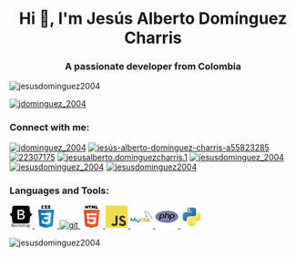 <h1 style="text-align:center;">Hi 👋, I'm Jesús Alberto Domínguez Charris</h1>
<h3 style="text-align:center;">A passionate developer from Colombia</h3>

<p style="text-align:left;"> <img src="https://komarev.com/ghpvc/?username=jesusdominguez2004&label=Profile%20views&color=0e75b6&style=flat" alt="jesusdominguez2004" /> </p>

<p style="text-align:left;"> <a href="https://twitter.com/jdominguez_2004" target="blank"><img src="https://img.shields.io/twitter/follow/jdominguez_2004?logo=twitter&style=for-the-badge" alt="jdominguez_2004" /></a> </p>

<h3 style="text-align:left;">Connect with me:</h3>
<p style="text-align:left;">
<a href="https://twitter.com/jdominguez_2004" target="blank"><img style="text-align:center;" src="https://raw.githubusercontent.com/rahuldkjain/github-profile-readme-generator/master/src/images/icons/Social/twitter.svg" alt="jdominguez_2004" height="30" width="40" /></a>
<a href="https://linkedin.com/in/jesús-alberto-domínguez-charris-a55823285" target="blank"><img style="text-align:center;" src="https://raw.githubusercontent.com/rahuldkjain/github-profile-readme-generator/master/src/images/icons/Social/linked-in-alt.svg" alt="jesús-alberto-domínguez-charris-a55823285" height="30" width="40" /></a>
<a href="https://stackoverflow.com/users/22307175" target="blank"><img style="text-align:center;" src="https://raw.githubusercontent.com/rahuldkjain/github-profile-readme-generator/master/src/images/icons/Social/stack-overflow.svg" alt="22307175" height="30" width="40" /></a>
<a href="https://fb.com/jesusalberto.dominguezcharris.1" target="blank"><img style="text-align:center;" src="https://raw.githubusercontent.com/rahuldkjain/github-profile-readme-generator/master/src/images/icons/Social/facebook.svg" alt="jesusalberto.dominguezcharris.1" height="30" width="40" /></a>
<a href="https://instagram.com/jesusdominguez_2004" target="blank"><img style="text-align:center;" src="https://raw.githubusercontent.com/rahuldkjain/github-profile-readme-generator/master/src/images/icons/Social/instagram.svg" alt="jesusdominguez_2004" height="30" width="40" /></a>
<a href="https://www.youtube.com/@jesusdominguez_2004" target="blank"><img style="text-align:center;" src="https://raw.githubusercontent.com/rahuldkjain/github-profile-readme-generator/master/src/images/icons/Social/youtube.svg" alt="jesusdominguez_2004" height="30" width="40" /></a>
<a href="https://discord.gg/jesusdominguez2004" target="blank"><img style="text-align:center;" src="https://raw.githubusercontent.com/rahuldkjain/github-profile-readme-generator/master/src/images/icons/Social/discord.svg" alt="jesusdominguez2004" height="30" width="40" /></a>
</p>

<h3 style="text-align:left;">Languages and Tools:</h3>
<p style="text-align:left;"> <a href="https://getbootstrap.com" target="_blank" rel="noreferrer"> <img src="https://raw.githubusercontent.com/devicons/devicon/master/icons/bootstrap/bootstrap-plain-wordmark.svg" alt="bootstrap" width="40" height="40"/> </a> <a href="https://www.w3schools.com/css/" target="_blank" rel="noreferrer"> <img src="https://raw.githubusercontent.com/devicons/devicon/master/icons/css3/css3-original-wordmark.svg" alt="css3" width="40" height="40"/> </a> <a href="https://git-scm.com/" target="_blank" rel="noreferrer"> <img src="https://www.vectorlogo.zone/logos/git-scm/git-scm-icon.svg" alt="git" width="40" height="40"/> </a> <a href="https://www.w3.org/html/" target="_blank" rel="noreferrer"> <img src="https://raw.githubusercontent.com/devicons/devicon/master/icons/html5/html5-original-wordmark.svg" alt="html5" width="40" height="40"/> </a> <a href="https://developer.mozilla.org/en-US/docs/Web/JavaScript" target="_blank" rel="noreferrer"> <img src="https://raw.githubusercontent.com/devicons/devicon/master/icons/javascript/javascript-original.svg" alt="javascript" width="40" height="40"/> </a> <a href="https://www.mysql.com/" target="_blank" rel="noreferrer"> <img src="https://raw.githubusercontent.com/devicons/devicon/master/icons/mysql/mysql-original-wordmark.svg" alt="mysql" width="40" height="40"/> </a> <a href="https://www.php.net" target="_blank" rel="noreferrer"> <img src="https://raw.githubusercontent.com/devicons/devicon/master/icons/php/php-original.svg" alt="php" width="40" height="40"/> </a> <a href="https://www.python.org" target="_blank" rel="noreferrer"> <img src="https://raw.githubusercontent.com/devicons/devicon/master/icons/python/python-original.svg" alt="python" width="40" height="40"/> </a> </p>

<p><img style="text-align:center;" src="https://github-readme-stats.vercel.app/api/top-langs?username=jesusdominguez2004&show_icons=true&theme=dark&locale=en&layout=compact" alt="jesusdominguez2004" /></p>

